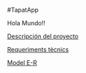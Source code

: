 #TapatApp

Hola Mundo!!

[Descripción del proyecto](DeskTop.md)

[Requeriments tècnics](req.tècnics.md)

[Model E-R](diagramaprototip1.mermaid)
